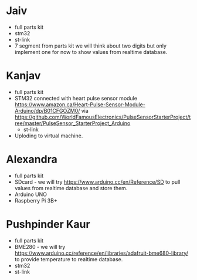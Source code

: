 # Jaiv
   - full parts kit
   - stm32
   - st-link
   - 7 segment from parts kit we will think about two digits but only implement one for now to show values from realtime database.

# Kanjav
   - full parts kit
   - STM32 connected with heart pulse sensor module https://www.amazon.ca/Heart-Pulse-Sensor-Module-Arduino/dp/B01CFGOZM0/
     via https://github.com/WorldFamousElectronics/PulseSensorStarterProject/tree/master/PulseSensor_StarterProject_Arduino
     - st-link
   - Uploding to virtual machine.

# Alexandra
   - full parts kit 
   - SDcard - we will try https://www.arduino.cc/en/Reference/SD
     to pull values from realtime database and store them.
   - Arduino UNO
   - Raspberry Pi 3B+
   

# Pushpinder Kaur
   - full parts kit 
   - BME280 - we will try https://www.arduino.cc/reference/en/libraries/adafruit-bme680-library/
     to provide temperature to realtime database.
   - stm32
   - st-link

